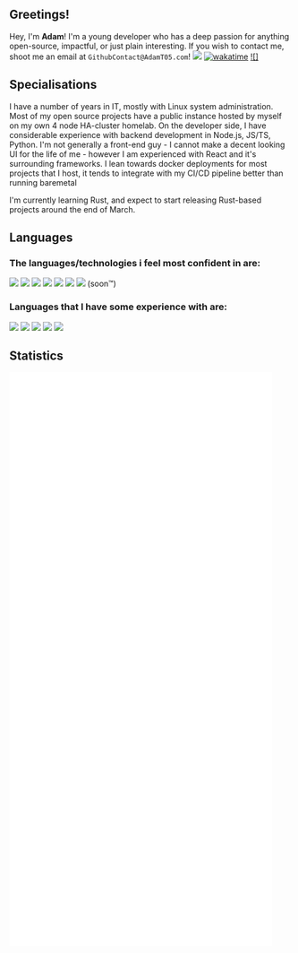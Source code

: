 ## Greetings!
Hey, I'm **Adam**! I'm a young developer who has a deep passion for anything open-source, impactful, or just plain interesting. If you wish to contact me, shoot me an email at `GithubContact@AdamT05.com`!
[![](https://img.shields.io/badge/Email_me-blue)](mailto:GithubContact@AdamT05.com)
[![wakatime](https://wakatime.com/badge/user/cbefb74f-5a34-4ea3-98ad-ed1e9c375824.svg)](https://wakatime.com/@cbefb74f-5a34-4ea3-98ad-ed1e9c375824)
[![]](https://komarev.com/ghpvc/?username=adamt20054&label=Profile%20views&color=0e75b6&style=flat)

## Specialisations
I have a number of years in IT, mostly with Linux system administration. Most of my open source projects have a public instance hosted by myself on my own 4 node HA-cluster homelab. 
On the developer side, I have considerable experience with backend development in Node.js, JS/TS, Python. I'm not generally a front-end guy - I cannot make a decent looking UI for the life of me - however I am experienced with React and it's surrounding frameworks.
I lean towards docker deployments for most projects that I host, it tends to integrate with my CI/CD pipeline better than running baremetal 

I'm currently learning Rust, and expect to start releasing Rust-based projects around the end of March.

## Languages

### The languages/technologies i feel most confident in are:
[![](https://img.shields.io/badge/Node.js-339933?style=flat-square&logo=Node.js&labelColor=339933&logoColor=ffffff)](https://nodejs.org)
[![](https://img.shields.io/badge/JavaScript-F7DF1E?style=flat-square&logo=JavaScript&labelColor=F7DF1E&logoColor=000000)](https://js.org)
[![](https://img.shields.io/badge/TypeScript-0078D7?style=flat-square&logo=TypeScript&labelColor=0078D7&logoColor=ffffff)](https://typescriptlang.org)
[![](https://img.shields.io/badge/Python-339933?style=flat-square&logo=Node.js&labelColor=339933&logoColor=ffffff)](https://python.org)
[![](https://img.shields.io/badge/React-F7DF1E?style=flat-square&logo=JavaScript&labelColor=F7DF1E&logoColor=000000)](https://React.dev)
[![](https://img.shields.io/badge/Docker-0078D7?style=flat-square&logo=TypeScript&labelColor=0078D7&logoColor=ffffff)](https://docker.com)
[![](https://img.shields.io/badge/Rust-0078D7?style=flat-square&logo=TypeScript&labelColor=0078D7&logoColor=ffffff)](https://rust-lang.org) (soon™)

### Languages that I have some experience with are:
[![](https://img.shields.io/badge/C-339933?style=flat-square&logo=Node.js&labelColor=339933&logoColor=ffffff)](https://installc.org)
[![](https://img.shields.io/badge/C++.js-339933?style=flat-square&logo=Node.js&labelColor=339933&logoColor=ffffff)](https://isocpp.org)
[![](https://img.shields.io/badge/openJDK-339933?style=flat-square&logo=Node.js&labelColor=339933&logoColor=ffffff)](https://java.com)
[![](https://img.shields.io/badge/Scala-339933?style=flat-square&logo=Node.js&labelColor=339933&logoColor=ffffff)](https://scala-lang.org)
[![](https://img.shields.io/badge/Go-339933?style=flat-square&logo=Node.js&labelColor=339933&logoColor=ffffff)](https://go.dev)

## Statistics
![Metrics](https://raw.githubusercontent.com/AdamT20054/AdamT20054/main/github-metrics.svg)
